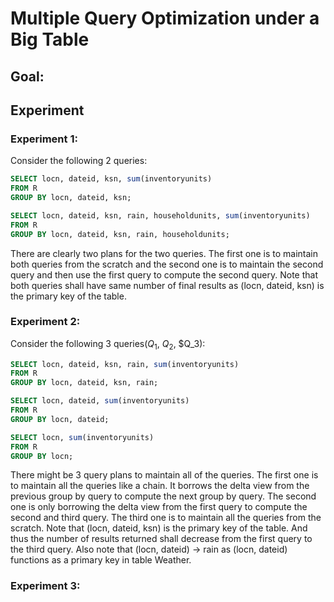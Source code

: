 # Multiple Query Optimization under a Big Table

## Goal:

## Experiment

### Experiment 1:
Consider the following 2 queries:
```sql
SELECT locn, dateid, ksn, sum(inventoryunits)
FROM R
GROUP BY locn, dateid, ksn;

SELECT locn, dateid, ksn, rain, householdunits, sum(inventoryunits)
FROM R
GROUP BY locn, dateid, ksn, rain, householdunits;
```

There are clearly two plans for the two queries. The first one is to maintain both queries from the scratch and the
second one is to maintain the second query and then use the first query to compute the second query. Note that
both queries shall have same number of final results as (locn, dateid, ksn) is the primary key of the table.


### Experiment 2:

Consider the following 3 queries($Q_1$, $Q_2$, $Q_3):

```sql
SELECT locn, dateid, ksn, rain, sum(inventoryunits)
FROM R
GROUP BY locn, dateid, ksn, rain;

SELECT locn, dateid, sum(inventoryunits)
FROM R
GROUP BY locn, dateid;

SELECT locn, sum(inventoryunits)
FROM R
GROUP BY locn;
```
There might be 3 query plans to maintain all of the queries. The first one is to maintain all the queries like a chain.
It borrows the delta view from the previous group by query to compute the next group by query. The second one is only 
borrowing the delta view from the first query to compute the second and third query. The third one is to maintain all
the queries from the scratch. Note that (locn, dateid, ksn) is the primary key of the table. And thus the number of 
results returned shall decrease from the first query to the third query. Also note that (locn, dateid) -> rain as
(locn, dateid) functions as a primary key in table Weather. 

### Experiment 3:
